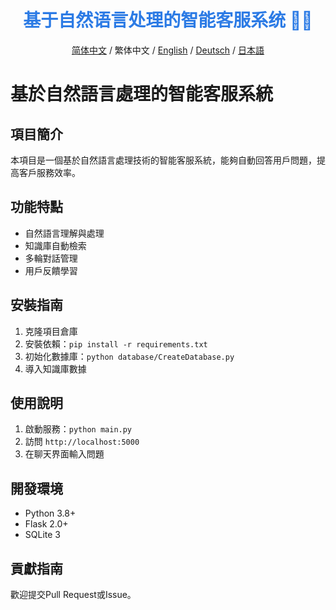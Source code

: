 <div align="center">

# <span style="color: #2c7be5;">基于自然语言处理的智能客服系统 🚀🧠</span>

[简体中文](README_CN.md) / 繁体中文 / [English](README.md) / [Deutsch](README_DE.md) / [日本語](README_JP.md)

</div>

# 基於自然語言處理的智能客服系統

## 項目簡介
本項目是一個基於自然語言處理技術的智能客服系統，能夠自動回答用戶問題，提高客戶服務效率。

## 功能特點
- 自然語言理解與處理
- 知識庫自動檢索
- 多輪對話管理
- 用戶反饋學習

## 安裝指南
1. 克隆項目倉庫
2. 安裝依賴：`pip install -r requirements.txt`
3. 初始化數據庫：`python database/CreateDatabase.py`
4. 導入知識庫數據

## 使用說明
1. 啟動服務：`python main.py`
2. 訪問 `http://localhost:5000`
3. 在聊天界面輸入問題

## 開發環境
- Python 3.8+
- Flask 2.0+
- SQLite 3

## 貢獻指南
歡迎提交Pull Request或Issue。